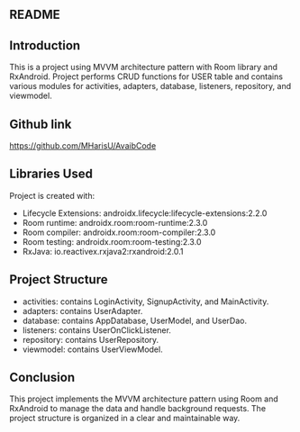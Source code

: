 ## README

## Introduction
This is a project using MVVM architecture pattern with Room library and RxAndroid. Project performs CRUD functions for USER table and contains various modules for activities, adapters, database, listeners, repository, and viewmodel.

## Github link
https://github.com/MHarisU/AvaibCode

## Libraries Used
Project is created with:
* Lifecycle Extensions: androidx.lifecycle:lifecycle-extensions:2.2.0
* Room runtime: androidx.room:room-runtime:2.3.0
* Room compiler: androidx.room:room-compiler:2.3.0
* Room testing: androidx.room:room-testing:2.3.0
* RxJava: io.reactivex.rxjava2:rxandroid:2.0.1

	
## Project Structure
* activities: contains LoginActivity, SignupActivity, and MainActivity.
* adapters: contains UserAdapter.
* database: contains AppDatabase, UserModel, and UserDao.
* listeners: contains UserOnClickListener.
* repository: contains UserRepository.
* viewmodel: contains UserViewModel.


## Conclusion
This project implements the MVVM architecture pattern using Room and RxAndroid to manage the data and handle background requests. The project structure is organized in a clear and maintainable way.
